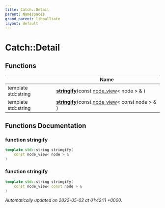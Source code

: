 ```yaml
---
title: Catch::Detail
parent: Namespaces
grand_parent: libpalliate
layout: default
---
```


# Catch::Detail



## Functions

|                | Name           |
| -------------- | -------------- |
| template std::string | **[stringify](/libpalliate/generated/Namespaces/namespaceCatch_1_1Detail#function-stringify)**(const [node_view](/libpalliate/generated/Classes/classnode__view)< node > & ) |
| template std::string | **[stringify](/libpalliate/generated/Namespaces/namespaceCatch_1_1Detail#function-stringify)**(const [node_view](/libpalliate/generated/Classes/classnode__view)< const node > & ) |


## Functions Documentation

### function stringify

```cpp
template std::string stringify(
    const node_view< node > & 
)
```


### function stringify

```cpp
template std::string stringify(
    const node_view< const node > & 
)
```







_Automatically updated on 2022-05-02 at 01:42:11 +0000._